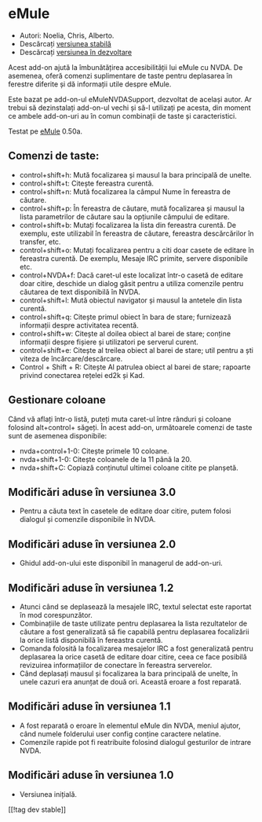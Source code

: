 # eMule #

*	Autori: Noelia, Chris, Alberto.
*	Descărcați [versiunea stabilă][1]
*	Descărcați [versiunea în dezvoltare][3]

Acest add-on ajută la îmbunătățirea accesibilității lui eMule cu NVDA. De
asemenea, oferă comenzi suplimentare de taste pentru deplasarea în ferestre
diferite și dă informații utile despre eMule.

Este bazat pe add-on-ul eMuleNVDASupport, dezvoltat de același autor. Ar
trebui să dezinstalați add-on-ul vechi și să-l utilizați pe acesta, din
moment ce ambele add-on-uri au în comun combinații de taste și
caracteristici.

Testat pe [eMule][2] 0.50a.

## Comenzi de taste: ##

*	control+shift+h: Mută focalizarea și mausul la bara principală de unelte.
*	control+shift+t: Citește fereastra curentă.
*	control+shift+n: Mută focalizarea la câmpul Nume în fereastra de căutare.
*	control+shift+p: În fereastra de căutare, mută focalizarea și mausul la
  lista parametrilor de căutare sau la opțiunile câmpului de editare.
*	control+shift+b: Mutați focalizarea la lista din fereastra curentă. De
  exemplu, este utilizabil în fereastra de căutare, fereastra descărcărilor
  în transfer, etc.
*	control+shift+o: Mutați focalizarea pentru a citi doar casete de editare
  în fereastra curentă. De exemplu, Mesaje IRC primite, servere disponibile
  etc.
*	control+NVDA+f: Dacă caret-ul este localizat într-o casetă de editare doar
  citire, deschide un dialog găsit pentru a utiliza comenzile pentru
  căutarea de text disponibilă în NVDA.
*	control+shift+l: Mută obiectul navigator și mausul la antetele din lista
  curentă.
*	control+shift+q: Citește primul obiect în bara de stare; furnizează
  informații despre activitatea recentă.
*	control+shift+w: Citește al doilea obiect al barei de stare; conține
  informații despre fișiere și utilizatori pe serverul curent.
*	control+shift+e: Citește al treilea obiect al barei de stare; util pentru
  a ști viteza de încărcare/descărcare.
*	Control + Shift + R: Citește Al patrulea obiect al barei de stare;
  rapoarte privind conectarea rețelei ed2k și Kad.

## Gestionare coloane ##

Când vă aflați într-o listă, puteți muta caret-ul între rânduri și coloane
folosind alt+control+ săgeți.  În acest add-on, următoarele comenzi de taste
sunt de asemenea disponibile:

*	nvda+control+1-0: Citește primele 10 coloane.
*	nvda+shift+1-0: Citește coloanele de la 11 până la 20.
*	nvda+shift+C: Copiază conținutul ultimei coloane citite pe planșetă.

## Modificări aduse în versiunea 3.0 ##
*	 Pentru a căuta text în casetele de editare doar citire, putem folosi
   dialogul și comenzile disponibile în NVDA.

## Modificări aduse în versiunea 2.0 ##
*	 Ghidul add-on-ului este disponibil în managerul de add-on-uri.

## Modificări aduse în versiunea 1.2 ##
*	 Atunci când se deplasează la mesajele IRC, textul selectat este raportat
   în mod corespunzător.
*	 Combinațiile de taste utilizate pentru deplasarea la lista rezultatelor
   de căutare a fost generalizată să fie capabilă pentru deplasarea
   focalizării la orice listă disponibilă în fereastra curentă.
*	 Comanda folosită la focalizarea mesajelor IRC a fost generalizată pentru
   deplasarea la orice casetă de editare doar citire, ceea ce face posibilă
   revizuirea informațiilor de conectare în fereastra serverelor.
*	 Când deplasați mausul și focalizarea la bara principală de unelte, în
   unele cazuri era anunțat de două ori. Această eroare a fost reparată.

## Modificări aduse în versiunea 1.1 ##
*	 A fost reparată o eroare în elementul eMule din NVDA, meniul ajutor, când
   numele folderului user config conține caractere nelatine.
*	 Comenzile rapide pot fi reatribuite folosind dialogul gesturilor de
   intrare NVDA.

## Modificări aduse în versiunea 1.0 ##
*	 Versiunea inițială.

[[!tag dev stable]]

[1]: http://addons.nvda-project.org/files/get.php?file=em

[2]: http://www.emule-project.net

[3]: http://addons.nvda-project.org/files/get.php?file=em-dev
